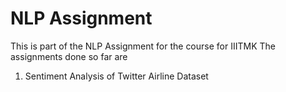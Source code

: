 # NLP Assignment
This is part of the NLP Assignment for the course for IIITMK
The assignments done so far are

1. Sentiment Analysis of Twitter Airline Dataset
